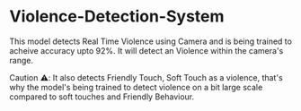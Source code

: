 # Violence-Detection-System
This model detects Real Time Violence using Camera and is being trained to acheive accuracy upto 92%. It will detect an Violence within the camera's range.


Caution ⚠️: It also detects Friendly Touch, Soft Touch as a violence, that's why the model's being trained to detect violence on a bit large scale compared to soft touches and Friendly Behaviour.
